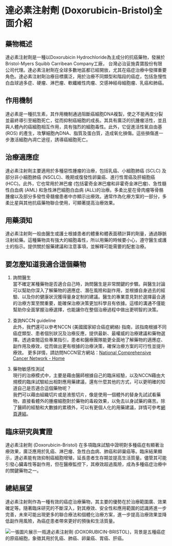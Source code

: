 # 達必素注射劑 (Doxorubicin-Bristol)全面介紹

## 藥物概述

達必素注射劑是一種以Doxorubicin Hydrochloride為主成分的抗癌藥物，發展於Bristol-Myers Squibb Carribean Company工廠， 台灣必治妥施貴寶股份有限公司代理。達必素注射劑在全球多數地區都已經開放，尤其在癌症治療中發揮重要角色。達必素注射劑治療目標廣泛，用於治療不同類型和階段的癌症，包括急慢性白血球過多症、硬瘤、淋巴瘤、軟纖維性肉瘤、交感神經母細胞瘤、乳癌和肺癌。

## 作用機制

達必素是一種抗生素，其作用機制通過阻斷癌細胞DNA複製，使之不能再度分裂並最終導引至細胞死亡，從而抑制癌細胞的成長。其具有廣泛的抗腫瘤活性，並且與人體內的癌細胞相互作用，具有強烈的細胞毒性。此外，它促進活性氧自由基 (ROS) 的產生，攻擊細胞內DNA、脂質及蛋白質，造成氧化損傷。這些損傷進一步激活細胞內凋亡途徑，誘導癌細胞死亡。

## 治療適應症

達必素注射劑主要適用於多種惡性腫瘤的治療，包括乳癌、小細胞肺癌 (SCLC) 及部分非小細胞肺癌 (NSCLC)、晚期或復發性卵巢癌、進行性胃癌及肝細胞癌 (HCC)。此外，它也常用於淋巴瘤 (包括霍奇金淋巴瘤和非霍奇金淋巴瘤)、急性髓性白血病 (AML) 和急性淋巴細胞白血病 (ALL)的治療。多柔比星在骨肉瘤等骨骼腫瘤以及部分多發性骨髓瘤患者中亦顯示出療效。通常作為化療方案的一部分，多柔比星與其他抗癌藥物聯合使用，可顯著提高治療效果。

## 用藥須知

達必素注射劑一般由醫生或護士根據患者的體重和體表面積計算的劑量，通過靜脈注射給藥。這種藥物具有強大的細胞毒性，所以用藥的時候要小心，遵守醫生或護士的指示。提供關於服藥建議和注意事項，並解釋可能需要的配套治療。

## 要怎麼知道我適合這個藥物 

1. 詢問醫生  
當不確定某種藥物是否適合自己時，詢問醫生是非常關鍵的步驟。與醫生討論可以幫助你深入了解藥物的適應症、潛在風險和副作用，並根據自身過去的經驗、以及你的健康狀況獲得量身定制的建議。醫生的專業意見對於選擇最合適的治療方案至關重要，能確保治療決策更加科學且有依據。這樣的溝通不僅能幫助你全面掌握治療選擇，也能讓你在整個治療過程中做出更明智的決策。 

2. 查詢NCCN guideline  
此外，我們還可以參考NCCN (美國國家綜合癌症網絡) 指南，該指南根據不同癌症類型、患者個別狀況及治療反應，提供最新、最權威的治療建議和藥物選擇。透過查閱這些專業指引，患者和醫療團隊能更全面地了解藥物的適應症、副作用及療效，從而做出更有根據的治療決策，確保治療方案的可行性並提升療效。 
更多詳情，請訪問NCCN官方網站：[National Comprehensive Cancer Network - Home](https://www.nccn.org/)

3. 藥物敏感性測試  
現行的治療模式中，主要是藉由醫師根據自己的臨床經驗，以及NCCN藉由大規模的臨床試驗給出相對應用藥建議，還有什麼其他的方式，可以更明確的知道自己是否適合這個藥物呢？   
我們可以藉由組織切片或是液態切片，像是使用一個體外的替身先試試看藥物，直接看體外的腫瘤細胞對於藥物的毒殺效果，以免去以身試藥的痛苦。除了醫師的經驗和大數據的累積外，可以有更個人化的用藥建議，詳情可參考[網頁連結](https://info.cancerfree.io/)。

## 臨床研究與實證

達必素注射劑 (Doxorubicin-Bristol) 在多項臨床試驗中證明對多種癌症有顯著治療效果，廣泛應用於乳癌、淋巴瘤、急性白血病、肺癌和卵巢癌等。臨床結果顯示，達必素能有效抑制癌細胞增殖，延長患者生存期並提高生活質量。儘管其可能引發心臟毒性等副作用，但在醫療監控下，其療效超過風險，成為多種癌症治療中的關鍵藥物之一。

## 總結展望

達必素注射劑作為一種有效的癌症治療藥物，其主要的優勢在於治療範圍廣、效果確定等。隨著臨床研究的不斷深入，對其療效、安全性和應用範圍的認識將進一步完善，未來可能出現更多的聯合療法和個體化治療方案，進一步提高治療效果並降低副作用風險，為癌症患者帶來更好的預後和生活質量。

![一張圖片展示一瓶達必素注射劑 (DOXORUBICIN-BRISTOL)，背景是五種癌症的原癌細胞，象徵其用於乳癌、肺癌、卵巢癌、胃癌、肝癌。](https://i.imgur.com/QrOUwhF.jpeg)
